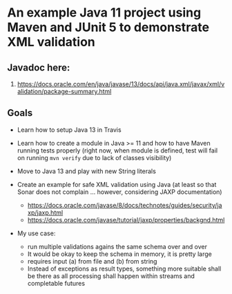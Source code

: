 # An example Java 11 project using Maven and JUnit 5 to demonstrate XML validation

## Javadoc here:
1. https://docs.oracle.com/en/java/javase/13/docs/api/java.xml/javax/xml/validation/package-summary.html

## Goals

* Learn how to setup Java 13 in Travis
* Learn how to create a module in Java >= 11 and how to have Maven running tests properly 
  (right now, when module is defined, test will fail on running `mvn verify` due to 
  lack of classes visibility)
* Move to Java 13 and play with new String literals
* Create an example for safe XML validation using Java (at least so that Sonar does 
  not complain ... however, considering JAXP documentation)
    * https://docs.oracle.com/javase/8/docs/technotes/guides/security/jaxp/jaxp.html
    * https://docs.oracle.com/javase/tutorial/jaxp/properties/backgnd.html

* My use case:
    * run multiple validations agains the same schema over and over
    * It would be okay to keep the schema in memory, it is pretty large
    * requires input (a) from file and (b) from string
    * Instead of exceptions as result types, something more suitable shall be there as all processing shall happen within streams and completable futures

